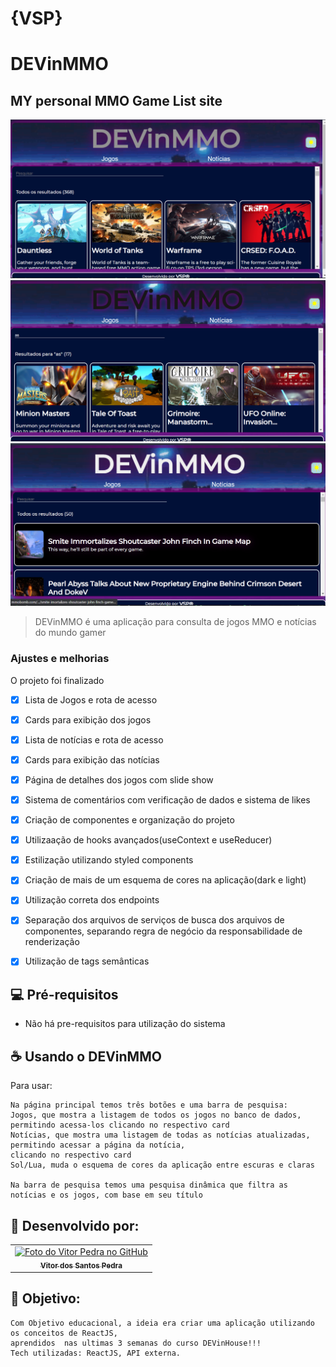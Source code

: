 # {VSP}
# DEVinMMO
## MY personal MMO Game List site



<img src="./src/assets/images/Captura de Tela (92).png" alt="Imagem lista de notícias">
<img src="./src/assets/images/Captura de Tela (93).png" alt="Imagem lista de jogos">
<img src="./src/assets/images/Captura de Tela (94).png" alt="Imagem lista jogos tema dark">

> DEVinMMO é uma aplicação para consulta de jogos MMO e notícias do mundo gamer

### Ajustes e melhorias

O projeto foi finalizado


- [x] Lista de Jogos e rota de acesso
- [x] Cards para exibição dos jogos
- [x] Lista de notícias e rota de acesso
- [x] Cards para exibição das notícias
- [x] Página de detalhes dos jogos com slide show
- [x] Sistema de comentários com verificação de dados e sistema de likes
- [x] Criação de componentes e organização do projeto
- [x] Utilizaação de hooks avançados(useContext e useReducer)
- [x] Estilização utilizando styled components
- [x] Criação de mais de um esquema de cores na aplicação(dark e light)
- [x] Utilização correta dos endpoints
- [x] Separação dos arquivos de serviços de busca dos arquivos de componentes, separando regra de negócio da responsabilidade de renderização
- [x] Utilização de tags semânticas 



## 💻 Pré-requisitos

 - Não há pre-requisitos para utilização do sistema



## ☕ Usando o DEVinMMO

Para usar:

```
Na página principal temos três botões e uma barra de pesquisa:
Jogos, que mostra a listagem de todos os jogos no banco de dados,
permitindo acessa-los clicando no respectivo card
Notícias, que mostra uma listagem de todas as notícias atualizadas, permitindo acessar a página da notícia,
clicando no respectivo card
Sol/Lua, muda o esquema de cores da aplicação entre escuras e claras

Na barra de pesquisa temos uma pesquisa dinâmica que filtra as notícias e os jogos, com base em seu título
```




## 🤝 Desenvolvido por:

<table>
  <tr>
    <td align="center">
      <a href="#">
        <img src="https://pt.gravatar.com/avatar/f0a681d3c89a0d7051ad5519d053b9e3" width="100px;" alt="Foto do Vitor Pedra no GitHub"/><br>
        <sub>
          <b>Vitor dos Santos Pedra</b>
        </sub>
      </a>
    </td>
  </tr>
</table>



## 🤝 Objetivo:

```
Com Objetivo educacional, a ideia era criar uma aplicação utilizando os conceitos de ReactJS,
aprendidos  nas ultimas 3 semanas do curso DEVinHouse!!!
Tech utilizadas: ReactJS, API externa.
```

